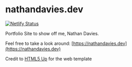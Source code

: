 # nathandavies.dev
[![Netlify Status](https://api.netlify.com/api/v1/badges/aa697133-0fe7-4b77-bc9d-4c9e30f1f3c3/deploy-status)](https://app.netlify.com/sites/nathandavies/deploys)

Portfolio Site to show off me, Nathan Davies.

Feel free to take a look around: [https://nathandavies.dev](https://nathandavies.dev)

Credit to [HTML5 Up](https://html5up.net/) for the web template

